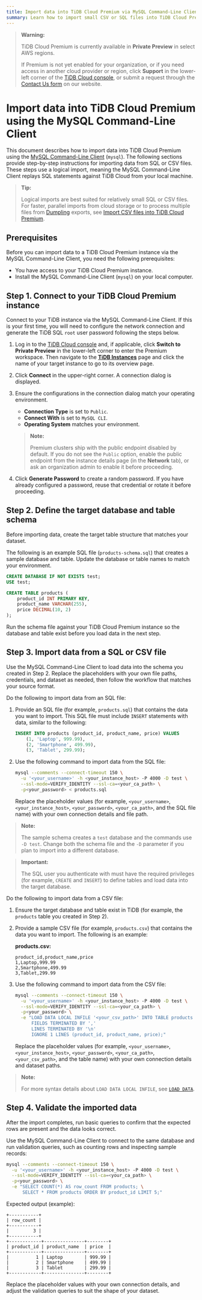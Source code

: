 ```yaml
---
title: Import data into TiDB Cloud Premium via MySQL Command-Line Client
summary: Learn how to import small CSV or SQL files into TiDB Cloud Premium instances using the MySQL Command-Line Client (`mysql`).
---
```


> **Warning:**
> 
> TiDB Cloud Premium is currently available in **Private Preview** in select AWS regions.  
> 
> If Premium is not yet enabled for your organization, or if you need access in another cloud provider or region, click **Support** in the lower-left corner of the [TiDB Cloud console](https://tidbcloud.com/), or submit a request through the [Contact Us form](https://www.pingcap.com/contact-us) on our website.

# Import data into TiDB Cloud Premium using the MySQL Command-Line Client

This document describes how to import data into TiDB Cloud Premium using the [MySQL Command-Line Client](https://dev.mysql.com/doc/refman/8.0/en/mysql.html) (`mysql`). The following sections provide step-by-step instructions for importing data from SQL or CSV files. These steps use a logical import, meaning the MySQL Command-Line Client replays SQL statements against TiDB Cloud from your local machine.

> **Tip:**
>
> Logical imports are best suited for relatively small SQL or CSV files. For faster, parallel imports from cloud storage or to process multiple files from [Dumpling](/dumpling-overview.md) exports, see [Import CSV files into TiDB Cloud Premium](/tidb-cloud/premium/import-csv-files-premium.md).

## Prerequisites

Before you can import data to a TiDB Cloud Premium instance via the MySQL Command-Line Client, you need the following prerequisites:

- You have access to your TiDB Cloud Premium instance.
- Install the MySQL Command-Line Client (`mysql`) on your local computer.

## Step 1. Connect to your TiDB Cloud Premium instance

Connect to your TiDB instance via the MySQL Command-Line Client. If this is your first time, you will need to configure the network connection and generate the TiDB SQL `root` user password following the steps below.

1. Log in to the [TiDB Cloud console](https://tidbcloud.com/) and, if applicable, click **Switch to Private Preview** in the lower-left corner to enter the Premium workspace. Then navigate to the [**TiDB Instances**](https://tidbcloud.com/project/instances) page and click the name of your target instance to go to its overview page.

2. Click **Connect** in the upper-right corner. A connection dialog is displayed.

3. Ensure the configurations in the connection dialog match your operating environment.

    - **Connection Type** is set to `Public`.
    - **Connect With** is set to `MySQL CLI`.
    - **Operating System** matches your environment.

    > **Note:**
    > 
    > Premium clusters ship with the public endpoint disabled by default. If you do not see the `Public` option, enable the public endpoint from the instance details page (in the **Network** tab), or ask an organization admin to enable it before proceeding.

4. Click **Generate Password** to create a random password. If you have already configured a password, reuse that credential or rotate it before proceeding.

## Step 2. Define the target database and table schema

Before importing data, create the target table structure that matches your dataset.

The following is an example SQL file (`products-schema.sql`) that creates a sample database and table. Update the database or table names to match your environment.

```sql
CREATE DATABASE IF NOT EXISTS test;
USE test;

CREATE TABLE products (
    product_id INT PRIMARY KEY,
    product_name VARCHAR(255),
    price DECIMAL(10, 2)
);
```

Run the schema file against your TiDB Cloud Premium instance so the database and table exist before you load data in the next step.

## Step 3. Import data from a SQL or CSV file

Use the MySQL Command-Line Client to load data into the schema you created in Step 2. Replace the placeholders with your own file paths, credentials, and dataset as needed, then follow the workflow that matches your source format.

<SimpleTab>
<div label="From an SQL file">

Do the following to import data from an SQL file:

1. Provide an SQL file (for example, `products.sql`) that contains the data you want to import. This SQL file must include `INSERT` statements with data, similar to the following:

    ```sql
    INSERT INTO products (product_id, product_name, price) VALUES
        (1, 'Laptop', 999.99),
        (2, 'Smartphone', 499.99),
        (3, 'Tablet', 299.99);
    ```

2. Use the following command to import data from the SQL file:

    ```bash
    mysql --comments --connect-timeout 150 \
      -u '<your_username>' -h <your_instance_host> -P 4000 -D test \
      --ssl-mode=VERIFY_IDENTITY --ssl-ca=<your_ca_path> \
      -p<your_password> < products.sql
    ```

    Replace the placeholder values (for example, `<your_username>`, `<your_instance_host>`, `<your_password>`, `<your_ca_path>`, and the SQL file name) with your own connection details and file path.

> **Note:**
>
> The sample schema creates a `test` database and the commands use `-D test`. Change both the schema file and the `-D` parameter if you plan to import into a different database.

> **Important:**
> 
> The SQL user you authenticate with must have the required privileges (for example, `CREATE` and `INSERT`) to define tables and load data into the target database.

</div>
<div label="From a CSV file">

Do the following to import data from a CSV file:

1. Ensure the target database and table exist in TiDB (for example, the `products` table you created in Step 2).

2. Provide a sample CSV file (for example, `products.csv`) that contains the data you want to import. The following is an example:

    **products.csv:**

    ```csv
    product_id,product_name,price
    1,Laptop,999.99
    2,Smartphone,499.99
    3,Tablet,299.99
    ```

3. Use the following command to import data from the CSV file:

    ```bash
    mysql --comments --connect-timeout 150 \
      -u '<your_username>' -h <your_instance_host> -P 4000 -D test \
      --ssl-mode=VERIFY_IDENTITY --ssl-ca=<your_ca_path> \
      -p<your_password> \
      -e "LOAD DATA LOCAL INFILE '<your_csv_path>' INTO TABLE products
          FIELDS TERMINATED BY ','
          LINES TERMINATED BY '\n'
          IGNORE 1 LINES (product_id, product_name, price);"
    ```

    Replace the placeholder values (for example, `<your_username>`, `<your_instance_host>`, `<your_password>`, `<your_ca_path>`, `<your_csv_path>`, and the table name) with your own connection details and dataset paths.

> **Note:**
>
> For more syntax details about `LOAD DATA LOCAL INFILE`, see [`LOAD DATA`](/sql-statements/sql-statement-load-data.md).

</div>
</SimpleTab>

## Step 4. Validate the imported data

After the import completes, run basic queries to confirm that the expected rows are present and the data looks correct.

Use the MySQL Command-Line Client to connect to the same database and run validation queries, such as counting rows and inspecting sample records:

```bash
mysql --comments --connect-timeout 150 \
  -u '<your_username>' -h <your_instance_host> -P 4000 -D test \
  --ssl-mode=VERIFY_IDENTITY --ssl-ca=<your_ca_path> \
  -p<your_password> \
  -e "SELECT COUNT(*) AS row_count FROM products; \
      SELECT * FROM products ORDER BY product_id LIMIT 5;"
```

Expected output (example):

```text
+-----------+
| row_count |
+-----------+
|         3 |
+-----------+
+------------+---------------+--------+
| product_id | product_name  | price  |
+------------+---------------+--------+
|          1 | Laptop        | 999.99 |
|          2 | Smartphone    | 499.99 |
|          3 | Tablet        | 299.99 |
+------------+---------------+--------+
```

Replace the placeholder values with your own connection details, and adjust the validation queries to suit the shape of your dataset.
